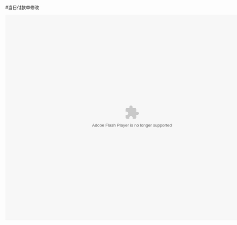 #当日付款单修改

<embed src="http://resource.3cwdb.com/kailong-donghua/fksq ynjd2.swf" width="800" height="650"  pluginspage="http://www.macromedia.com/go/getflashplayer" 
type="application/x-shockwave-flash" ></embed>
